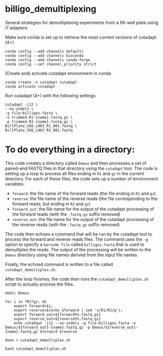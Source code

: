 # billigo_demultiplexing
Several strategies for demultiplexing experiments from a 96-well plate using i7 adapters

Make sure conda is set up to retrieve the most current versions of cutadapt (4+)

```
conda config --add channels defaults
conda config --add channels bioconda
conda config --add channels conda-forge
conda config --set channel_priority strict
```

(Create and) activate cutadapt environment in conda

```
conda create -n cutadapt cutadapt
conda activate cutadapt
```

Run cutadapt (4+) with the following settings:

```
cutadapt -j12 \
--no-indels \
-g file:billigos.fasta \
-o trimmed-R1-{name}.fastq.gz \
-p trimmed-R2-{name}.fastq.gz \
BillPlate_S66_L003_R1_001.fastq \
BillPlate_S66_L003_R2_001.fastq
```

# To do everything in a directory: 

This code creates a directory called `Demux` and then processes a set of paired-end FASTQ files in that directory using the `cutadapt` tool. The code is setting up a loop to process all files ending in `R1` and `gz` in the current directory. For each of these files, the code sets up a number of environment variables:

* `forward`: the file name of the forward reads (the file ending in `R1` and `gz`)
* `reverse`: the file name of the reverse reads (the file corresponding to the forward reads, but ending in `R2` and `gz`)
* `forward_out`: the file name for the output of the cutadapt processing of the forward reads (with the `.fastq.gz` suffix removed)
* `reverse_out`: the file name for the output of the cutadapt processing of the reverse reads (with the `.fastq.gz` suffix removed)

The code then echoes a command that will be run by the cutadapt tool to process the forward and reverse reads files. The command uses the `-g` option to specify a `barcode file` called `billigos.fasta` that is used to demultiplex the reads. The output of the processing will be written to the `Demux` directory using file names derived from the input file names. 

Finally, the echoed command is written to a file called `cutadapt_demultiplex.sh`. 

After the loop finishes, the code then runs the `cutadapt_demultiplex.sh` script to actually process the files.

```
mkdir Demux

for i in *R1*gz; do
    export forward=$i;
    export reverse=$(echo $forward | sed 's/R1/R2/g');
    export forward_out=${forward%%.fastq.gz}
    export reverse_out=${reverse%%.fastq.gz}
    echo cutadapt -j12 --no-indels -g file:billigos.fasta -o Demux/${forward_out}-{name}.fastq.gz -p Demux/${reverse_out}-{name}.fastq.gz $forward $reverse

done > cutadapt_demultiplex.sh

bash cutadapt_demultiplex.sh
```
